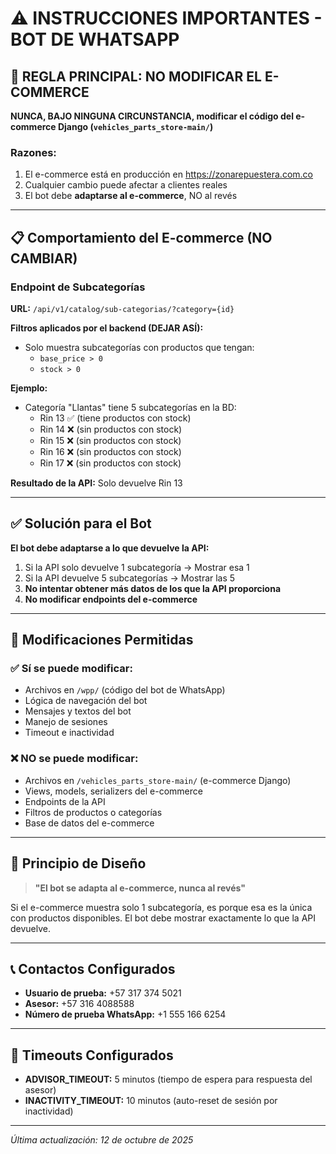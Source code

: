 # ⚠️ INSTRUCCIONES IMPORTANTES - BOT DE WHATSAPP

## 🚫 REGLA PRINCIPAL: NO MODIFICAR EL E-COMMERCE

**NUNCA, BAJO NINGUNA CIRCUNSTANCIA, modificar el código del e-commerce Django (`vehicles_parts_store-main/`)**

### Razones:
1. El e-commerce está en producción en https://zonarepuestera.com.co
2. Cualquier cambio puede afectar a clientes reales
3. El bot debe **adaptarse al e-commerce**, NO al revés

---

## 📋 Comportamiento del E-commerce (NO CAMBIAR)

### Endpoint de Subcategorías
**URL:** `/api/v1/catalog/sub-categorias/?category={id}`

**Filtros aplicados por el backend (DEJAR ASÍ):**
- Solo muestra subcategorías con productos que tengan:
  - `base_price > 0`
  - `stock > 0`

**Ejemplo:**
- Categoría "Llantas" tiene 5 subcategorías en la BD:
  - Rin 13 ✅ (tiene productos con stock)
  - Rin 14 ❌ (sin productos con stock)
  - Rin 15 ❌ (sin productos con stock)
  - Rin 16 ❌ (sin productos con stock)
  - Rin 17 ❌ (sin productos con stock)

**Resultado de la API:** Solo devuelve Rin 13

---

## ✅ Solución para el Bot

**El bot debe adaptarse a lo que devuelve la API:**

1. Si la API solo devuelve 1 subcategoría → Mostrar esa 1
2. Si la API devuelve 5 subcategorías → Mostrar las 5
3. **No intentar obtener más datos de los que la API proporciona**
4. **No modificar endpoints del e-commerce**

---

## 📝 Modificaciones Permitidas

### ✅ Sí se puede modificar:
- Archivos en `/wpp/` (código del bot de WhatsApp)
- Lógica de navegación del bot
- Mensajes y textos del bot
- Manejo de sesiones
- Timeout e inactividad

### ❌ NO se puede modificar:
- Archivos en `/vehicles_parts_store-main/` (e-commerce Django)
- Views, models, serializers del e-commerce
- Endpoints de la API
- Filtros de productos o categorías
- Base de datos del e-commerce

---

## 🎯 Principio de Diseño

> **"El bot se adapta al e-commerce, nunca al revés"**

Si el e-commerce muestra solo 1 subcategoría, es porque esa es la única con productos disponibles.
El bot debe mostrar exactamente lo que la API devuelve.

---

## 📞 Contactos Configurados

- **Usuario de prueba:** +57 317 374 5021
- **Asesor:** +57 316 4088588
- **Número de prueba WhatsApp:** +1 555 166 6254

---

## 🔧 Timeouts Configurados

- **ADVISOR_TIMEOUT:** 5 minutos (tiempo de espera para respuesta del asesor)
- **INACTIVITY_TIMEOUT:** 10 minutos (auto-reset de sesión por inactividad)

---

_Última actualización: 12 de octubre de 2025_
